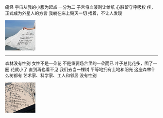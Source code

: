 痛经
宇宙从我的小腹为起点
一分为二
子宫将血液割让给纸
心脏留守呼吸权
疼，正式成为外星人的方言
我躺在床上毁灭一切
捂着，不让人发现

<img src="./pics/menalgia.jpg" width=100 height=100/>

***

森林没有性别
女性不是一朵花
不是重要场合里的一朵而已
叶子总比花多，围了一圈
花就小了
直到再也看不见
我们去当一棵树
平等地拥有土地和阳光
这座森林什么树都有
艺术家、科学家、工人和邻居
没有性别

<img src="./pics/forest.jpg" width=100 height=100/>